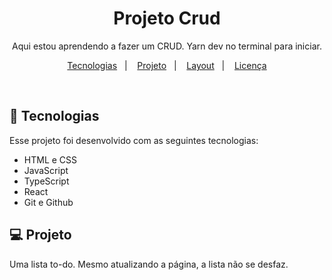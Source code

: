 <h1 align="center"> Projeto Crud </h1>

<p align="center">
Aqui estou aprendendo a fazer um CRUD. Yarn dev no terminal para iniciar.
</p>

<p align="center">
  <a href="#-tecnologias">Tecnologias</a>&nbsp;&nbsp;&nbsp;|&nbsp;&nbsp;&nbsp;
  <a href="#-projeto">Projeto</a>&nbsp;&nbsp;&nbsp;|&nbsp;&nbsp;&nbsp;
  <a href="#-layout">Layout</a>&nbsp;&nbsp;&nbsp;|&nbsp;&nbsp;&nbsp;
  <a href="#memo-licença">Licença</a>
</p>

<br>

## 🚀 Tecnologias

Esse projeto foi desenvolvido com as seguintes tecnologias:

- HTML e CSS
- JavaScript
- TypeScript
- React
- Git e Github

## 💻 Projeto

Uma lista to-do. Mesmo atualizando a página, a lista não se desfaz.